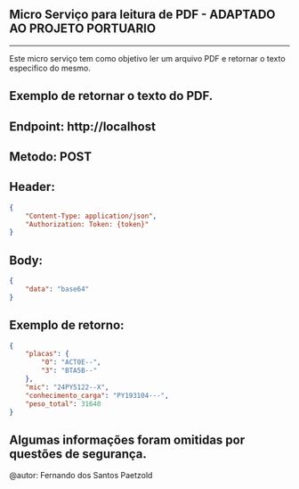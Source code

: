 ## Micro Serviço para leitura de PDF - ADAPTADO AO PROJETO PORTUARIO

----------------------------------------------------------------------------

Este micro serviço tem como objetivo ler um arquivo PDF e retornar o texto especifico do mesmo.

## Exemplo de retornar o texto do PDF.



## Endpoint: http://localhost
## Metodo: POST
## Header: 
```json
{
    "Content-Type: application/json",
    "Authorization: Token: {token}"
}
```

## Body: 
```json
{
    "data": "base64"
}
```
## Exemplo de retorno:
```json
{
    "placas": {
        "0": "ACT0E--",
        "3": "BTA5B--"
    },
    "mic": "24PY5122--X",
    "conhecimento_carga": "PY193104---",
    "peso_total": 31640
}
```
## Algumas informações foram omitidas por questões de segurança.


@autor: Fernando dos Santos Paetzold


